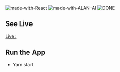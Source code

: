 ![made-with-React](https://img.shields.io/badge/Made%20with-REACT-1f425f.svg)
![made-with-ALAN-AI](https://img.shields.io/badge/Made%20with-ALAN%20AI-1f425f.svg)
![DONE](https://img.shields.io/badge/PROJECT-DONE-SUCCESS)

## See Live

[Live :](https://impwng-voiceassistant-app.netlify.app/)

## Run the App 

- Yarn start






